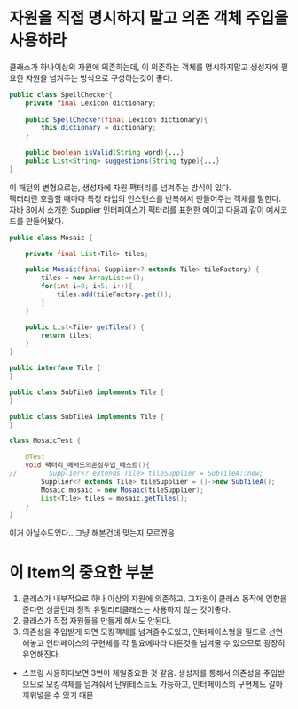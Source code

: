# 자원을 직접 명시하지 말고 의존 객체 주입을 사용하라

클래스가 하나이상의 자원에 의존하는데, 이 의존하는 객체를 명시하지말고 생성자에 필요한 자원을 넘겨주는 방식으로 구성하는것이 좋다.  
```java
public class SpellChecker{
    private final Lexicon dictionary;
    
    public SpellChecker(final Lexicon dictionary){
        this.dictionary = dictionary;
    }
    
    public boolean isValid(String word){...}
    public List<String> suggestions(String type){...}
}
```

이 패턴의 변형으로는, 생성자에 자원 팩터리를 넘겨주는 방식이 있다.  
팩터리란 호출할 때마다 특정 타입의 인스턴스를 반복해서 만들어주는 객체를 말한다.  
자바 8에서 소개한 Supplier<T> 인터페이스가 팩터리를 표현한 예이고 다음과 같이 예시코드를 만들어봤다.

```java
public class Mosaic {

    private final List<Tile> tiles;

    public Mosaic(final Supplier<? extends Tile> tileFactory) {
        tiles = new ArrayList<>();
        for(int i=0; i<5; i++){
            tiles.add(tileFactory.get());
        }
    }

    public List<Tile> getTiles() {
        return tiles;
    }
}

public interface Tile {
}

public class SubTileB implements Tile {
}

public class SubTileA implements Tile {
}

class MosaicTest {

    @Test
    void 팩터리_메서드의존성주입_테스트(){
//        Supplier<? extends Tile> tileSupplier = SubTileA::new;
        Supplier<? extends Tile> tileSupplier = ()->new SubTileA();
        Mosaic mosaic = new Mosaic(tileSupplier);
        List<Tile> tiles = mosaic.getTiles();
    }
}
```

이거 아닐수도있다.. 그냥 해본건데 맞는지 모르겠음

# 이 Item의 중요한 부분
1. 클래스가 내부적으로 하나 이상의 자원에 의존하고, 그자원이 클래스 동작에 영향을 준다면 싱글턴과 정적 유틸리티클래스는 사용하지 않는 것이좋다.  
2. 클래스가 직접 자원들을 만들게 해서도 안된다.  
3. 의존성을 주입받게 되면 모킹객체를 넘겨줄수도있고, 인터페이스형을 필드로 선언해놓고 인터페이스의 구현체를 각 필요에따라 다른것을 넘겨줄 수 있으므로 굉장히 유연해진다.

+ 스프링 사용하다보면 3번이 제일중요한 것 같음. 생성자를 통해서 의존성을 주입받으므로 모킹객체를 넘겨줘서 단위테스트도 가능하고, 인터페이스의 구현체도 갈아끼워넣을 수 있기 때문